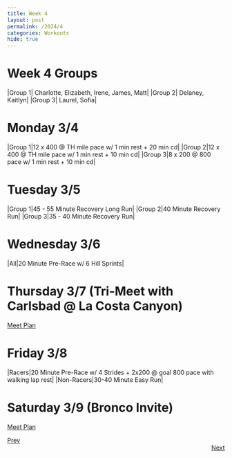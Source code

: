 ```yaml
---
title: Week 4
layout: post
permalink: /2024/4
categories: Workouts
hide: true
---
```



# Week 4 Groups

|Group 1| Charlotte, Elizabeth, Irene, James, Matt|
|Group 2| Delaney, Kaitlyn|
|Group 3| Laurel, Sofia|

# Monday 3/4 

|Group 1|12 x 400 @ TH mile pace w/ 1 min rest + 20 min cd|
|Group 2|12 x 400 @ TH mile pace w/ 1 min rest + 10 min cd|
|Group 3|8 x 200 @ 800 pace w/ 1 min rest + 10 min cd|

# Tuesday 3/5

|Group 1|45 - 55 Minute Recovery Long Run|
|Group 2|40 Minute Recovery Run|
|Group 3|35 - 40 Minute Recovery Run|

# Wednesday 3/6

|All|20 Minute Pre-Race w/ 6 Hill Sprints|

# Thursday 3/7 (Tri-Meet with Carlsbad @ La Costa Canyon)

[Meet Plan]({{site.baseurl}}/2024/CB_LCC)

# Friday 3/8

|Racers|20 Minute Pre-Race w/ 4 Strides + 2x200 @ goal 800 pace with walking lap rest|
|Non-Racers|30-40 Minute Easy Run|

# Saturday 3/9 (Bronco Invite)

[Meet Plan]({{site.baseurl}}/2024/BI)

<div style="text-align: left"> <a href="{{site.baseurl}}/2024/3">Prev</a></div> 
<div style="text-align: right"> <a href="{{site.baseurl}}/2024/5">Next</a></div>